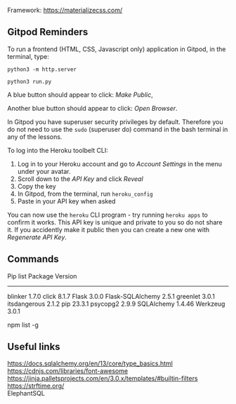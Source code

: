 
Framework:
https://materializecss.com/

## Gitpod Reminders

To run a frontend (HTML, CSS, Javascript only) application in Gitpod, in the terminal, type:

`python3 -m http.server`

 `python3 run.py`

A blue button should appear to click: _Make Public_,

Another blue button should appear to click: _Open Browser_.

In Gitpod you have superuser security privileges by default. Therefore you do not need to use the `sudo` (superuser do) command in the bash terminal in any of the lessons.

To log into the Heroku toolbelt CLI:

1. Log in to your Heroku account and go to *Account Settings* in the menu under your avatar.
2. Scroll down to the *API Key* and click *Reveal*
3. Copy the key
4. In Gitpod, from the terminal, run `heroku_config`
5. Paste in your API key when asked

You can now use the `heroku` CLI program - try running `heroku apps` to confirm it works. This API key is unique and private to you so do not share it. If you accidently make it public then you can create a new one with _Regenerate API Key_.

## Commands
Pip list 
Package          Version
---------------- -------
blinker          1.7.0
click            8.1.7
Flask            3.0.0
Flask-SQLAlchemy 2.5.1
greenlet         3.0.1
itsdangerous     2.1.2
pip              23.3.1
psycopg2         2.9.9
SQLAlchemy       1.4.46
Werkzeug         3.0.1

npm list -g

## Useful links
https://docs.sqlalchemy.org/en/13/core/type_basics.html 
https://cdnjs.com/libraries/font-awesome
https://jinja.palletsprojects.com/en/3.0.x/templates/#builtin-filters
https://strftime.org/   
ElephantSQL


